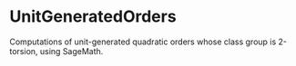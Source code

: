# UnitGeneratedOrders
Computations of unit-generated quadratic orders whose class group is 2-torsion, using SageMath.
